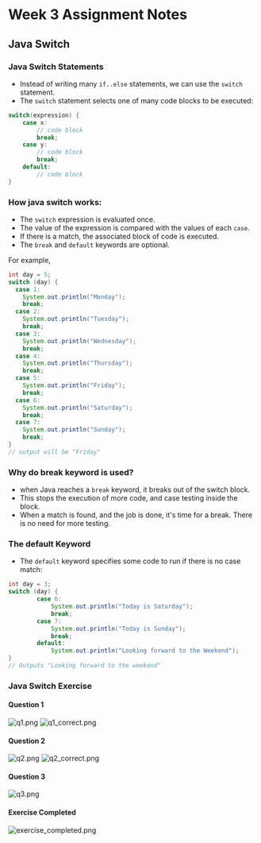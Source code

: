 # Week 3 Assignment Notes

## Java Switch
### Java Switch Statements
- Instead of writing many ``if..else`` statements, we can use the ``switch`` statement.
- The ``switch`` statement selects one of many code blocks to be executed:

```java
switch(expression) {
    case x:
        // code block
        break;
    case y:
        // code block
        break;
    default:
        // code block
}
```
### How java switch works:
- The ``switch`` expression is evaluated once.
- The value of the expression is compared with the values of each ``case``.
- If there is a match, the associated block of code is executed.
- The ``break`` and ``default`` keywords are optional.

For example,

```java
int day = 5;
switch (day) {
  case 1:
    System.out.println("Monday");
    break;
  case 2:
    System.out.println("Tuesday");
    break;
  case 3:
    System.out.println("Wednesday");
    break;
  case 4:
    System.out.println("Thursday");
    break;
  case 5:
    System.out.println("Friday");
    break;
  case 6:
    System.out.println("Saturday");
    break;
  case 7:
    System.out.println("Sunday");
    break;
}
// output will be "Friday"
```
### Why do break keyword is used?
- when Java reaches a ``break`` keyword, it breaks out of the switch block.
- This stops the execution of more code, and case testing inside the block.
- When a match is found, and the job is done, it's time for a break. There is no need for more testing.

### The default Keyword
- The ``default`` keyword specifies some code to run if there is no case match:
```java
int day = 3;
switch (day) {
        case 6:
            System.out.println("Today is Saturday");
            break;
        case 7:
            System.out.println("Today is Sunday");
            break;
        default:
            System.out.println("Looking forward to the Weekend");
}
// Outputs "Looking forward to the weekend"
```

### Java Switch Exercise
#### Question 1
![q1.png](w3school/java_switch/q1.png)
![q1_correct.png](w3school/java_switch/q1_correct.png)
#### Question 2
![q2.png](w3school/java_switch/q2.png)
![q2_correct.png](w3school/java_switch/q2_correct.png)
#### Question 3
![q3.png](w3school/java_switch/q3.png)
#### Exercise Completed
![exercise_completed.png](w3school/java_switch/exercise_completed.png)